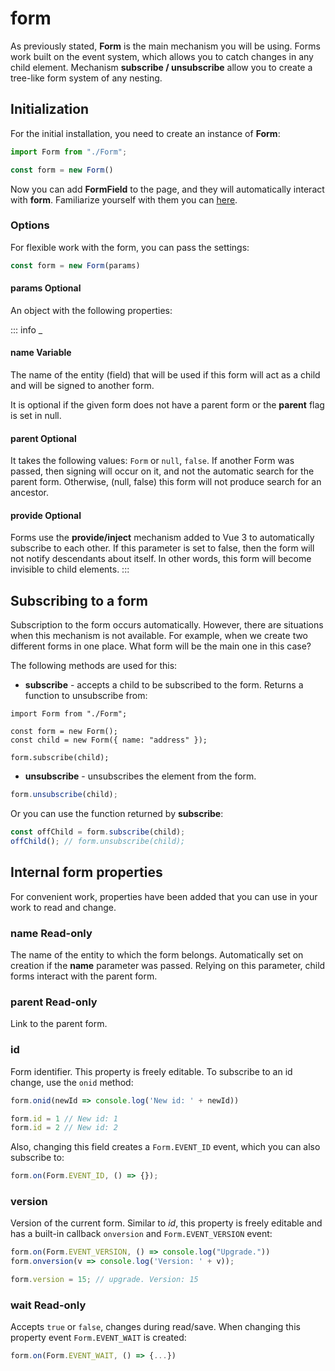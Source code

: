 # form

As previously stated, **Form** is the main mechanism you will be using. Forms work built
on the event system, which allows you to catch changes in any child element. Mechanism **subscribe /
unsubscribe** allow you to create a tree-like form system of any nesting.

## Initialization

For the initial installation, you need to create an instance of **Form**:
```ts
import Form from "./Form";

const form = new Form()
```
Now you can add **FormField** to the page, and they will automatically interact with **form**. Familiarize yourself
with them you can [here](./../fields/form-fields.md).

### Options

For flexible work with the form, you can pass the settings:

```ts
const form = new Form(params)
```

#### params <Badge type = "tip">Optional</Badge>
An object with the following properties:

::: info _

#### name <Badge type = "warning">Variable</Badge>
The name of the entity (field) that will be used if this form will act as a child and will be signed
to another form.

It is optional if the given form does not have a parent form or the **parent** flag is set in
null.

#### parent <Badge type = "info">Optional</Badge>
It takes the following values: `Form` or `null`, `false`. If another Form was passed, then signing will occur
on it, and not the automatic search for the parent form. Otherwise, (null, false) this form will not produce
search for an ancestor.

#### provide <Badge type = "info">Optional</Badge>
Forms use the **provide/inject** mechanism added to Vue 3 to automatically subscribe to each other. If
this parameter is set to false, then the form will not notify descendants about itself. In other words, this form will become
invisible to child elements.
:::



## Subscribing to a form

Subscription to the form occurs automatically. However, there are situations when this mechanism is not available. For example, when
we create two different forms in one place. What form will be the main one in this case?

The following methods are used for this:
- **subscribe** - accepts a child to be subscribed to the form. Returns a function to unsubscribe from:
```ts{6}
import Form from "./Form";

const form = new Form();
const child = new Form({ name: "address" });

form.subscribe(child);
```
- **unsubscribe** - unsubscribes the element from the form.
```ts
form.unsubscribe(child);
```
Or you can use the function returned by **subscribe**:
```ts
const offChild = form.subscribe(child);
offChild(); // form.unsubscribe(child);
```

## Internal form properties

For convenient work, properties have been added that you can use in your work to read and change.

### name <Badge type = "tip">Read-only</Badge>
The name of the entity to which the form belongs. Automatically set on creation if the **name** parameter was passed.
Relying on this parameter, child forms interact with the parent form.

### parent <Badge type = "tip">Read-only</Badge>
Link to the parent form.

### id
Form identifier. This property is freely editable.
To subscribe to an id change, use the `onid` method:
```ts
form.onid(newId => console.log('New id: ' + newId))

form.id = 1 // New id: 1
form.id = 2 // New id: 2
```

Also, changing this field creates a `Form.EVENT_ID` event, which you can also subscribe to:
```ts
form.on(Form.EVENT_ID, () => {});
```

### version
Version of the current form. Similar to *id*, this property is freely editable and has a built-in callback
`onversion` and `Form.EVENT_VERSION` event:
```ts
form.on(Form.EVENT_VERSION, () => console.log("Upgrade."))
form.onversion(v => console.log('Version: ' + v));

form.version = 15; // upgrade. Version: 15

```

### wait <Badge type = "tip">Read-only</Badge>
Accepts `true` or `false`, changes during read/save. When changing this property
event `Form.EVENT_WAIT` is created:
```ts
form.on(Form.EVENT_WAIT, () => {...})
```